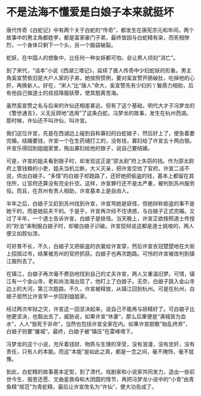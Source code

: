 # 不是法海不懂爱是白娘子本来就挺坏

唐代传奇《白蛇记》中有两个关于白蛇的“传奇”，都发生在唐宪宗元和年间，两个故事中的男主角都姓李，都是富家豪门子弟，最终皆因与白蛇精有染，而死相惨烈，一个身体只剩下一个头，另一个脑袋破裂。 

蛇妖，在中国人的想象中，比任何一种女妖都可怕，会让男人顷刻“消亡”。 

到了宋代，“话本”小说《西湖三塔记》，延续了唐人传奇中少妇蛇妖的形象。男主角奚宣赞依旧是大户人家的子弟，她按照惯例，要对奚宣赞开肠破肚，吃掉他的心肝，再换新人。好在，“宋人”比“唐人”命大，奚宣赞先有少妇的丫鬟鼎力相助，后有他自己做道士的叔叔降服妖孽，使其脫离苦海。 

虽然奚宣赞之名与后来的许仙还相差甚远，但有了这个基础，明代大才子冯梦龙的《警世通言》，义无反顾地“选用”了这条白蛇。冯梦龙的故事，发生在杭州西湖。那时候，许仙还不叫许仙，叫许宣。 

我们这位许宣，先是在西湖边上碰到自称寡妇的白蛇娘子，然后好上了，便急着要完婚。结婚要钱，许宣一个在生药铺打工的，没有钱，寡妇给了许宣五十两白银。许宣乐得回到姐姐家里，掏出寡妇给他的银子，说自己要结婚。 

可是，许宣的姐夫看到银子时，却发现这正是“邵太尉”府上失窃的钱。作为邵太尉府上管钱粮的小吏，姐夫当机立断，大义灭亲，把许宣交给了官府。许宣二话不说，供出白娘子。“多情”的白娘子却跑路了，还好她把偷盗的钱，基本上都留在其住所，让官府还算没有完全扑空。这样，许宣罪行还不是太严重，被判到苏州服劳役。而且，在苏州有贵人相助，许宣基本上是自由人。 

半年之后，白娘子又赶到苏州找到许宣，许宣骂她是妖怪，但她辩称偷盗的事不是她干的，而是她前夫干的。于是乎，许宣再次经不住诱惑，与白娘子正式完婚。又过了半年，一个道士告诉许宣，白娘子是妖怪。当天晚上，许宣正欲按照道士传授的“妙法”来制服白娘子时，却被白娘子识破。许宣狡辩说这都是道士挑唆的，两人便又如胶似漆。 

可好景不长，不久，白娘子又把偷盗的衣裳给许宣穿，然后许宣衣冠楚楚地在大街上招摇过市，结果被苏州的官府抓获。白娘子也再次跑路。可怜的许宣被改判到镇江服刑去了。 

在镇江，白娘子再次毫不费劲地找到自己的丈夫许宣，两人又重温旧梦。可惜，镇江有一个金山寺，老和尚法海出现了，他盯上了白娘子。无奈，白娘子跳入金山寺边上的大河，第三次跑路。不久，许宣被释放，从镇江回到杭州。可是在杭州，白娘子居然比许宣早一步回到姐姐家。 

经过两次牢狱之灾，许宣这一回坚决起来，说自己不能再与妖精好了。可白娘子比他更坚决，也豁出去了，威胁说，如果许宣“休妻”，那么后果便是“满城皆为血水”，人人“皆死于非命”，当然也包括许宣全家在内。如果许宣胆敢“始乱终弃”，白娘子则要“屠城”。最终，白娘子被“镇压”在雷峰塔下。 

冯梦龙的这个小说，充斥着钱财、物质与生理的享受，没有浪漫，没有忠奸，没有责任，只有人的本能。而这“本能”是如此之真，都是一念之间，毫不掩饰，毫不犹豫。 

到此，白蛇精的故事基本定型，到了清代，戏剧家和小说家共同发力，造出一些前世今生、报恩还愿、文曲星救母和大团圆的情节，再把冯梦龙小说中的“小青”由青鱼精“规范”为青蛇精，最后让许宣改名为“许仙”，便大功告成了。